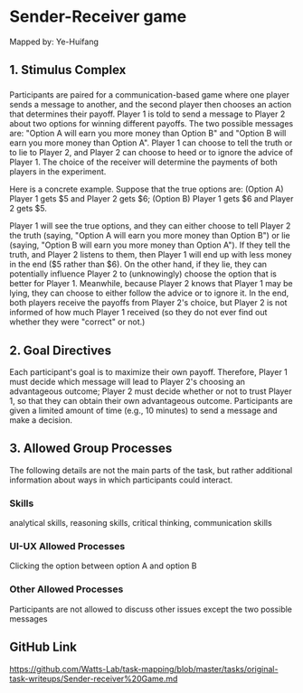 # Sender-Receiver game

Mapped by: Ye-Huifang 

## 1. Stimulus Complex 
### 

Participants are paired for a communication-based game where one player sends a message to another, and the second player then chooses an action that determines their payoff. Player 1 is told to send a message to Player 2 about two options for winning different payoffs. The two possible messages are: "Option A will earn you more money than Option B" and "Option B will earn you more money than Option A". Player 1 can choose to tell the truth or to lie to Player 2, and Player 2 can choose to heed or to ignore the advice of Player 1. The choice of the receiver will determine the payments of both players in the experiment.

Here is a concrete example. Suppose that the true options are: (Option A) Player 1 gets $5 and Player 2 gets $6; (Option B) Player 1 gets $6 and Player 2 gets $5. 

Player 1 will see the true options, and they can either choose to tell Player 2 the truth (saying, "Option A will earn you more money than Option B") or lie (saying, "Option B will earn you more money than Option A"). If they tell the truth, and Player 2 listens to them, then Player 1 will end up with less money in the end ($5 rather than $6). On the other hand, if they lie, they can potentially influence Player 2 to (unknowingly) choose the option that is better for Player 1. Meanwhile, because Player 2 knows that Player 1 may be lying, they can choose to either follow the advice or to ignore it. In the end, both players receive the payoffs from Player 2's choice, but Player 2 is not informed of how much Player 1 received (so they do not ever find out whether they were "correct" or not.)

## 2. Goal Directives 
Each participant's goal is to maximize their own payoff. Therefore, Player 1 must decide which message will lead to Player 2's choosing an advantageous outcome; Player 2 must decide whether or not to trust Player 1, so that they can obtain their own advantageous outcome. Participants are given a limited amount of time (e.g., 10 minutes) to send a message and make a decision.

## 3. Allowed Group Processes 
The following details are not the main parts of the task, but rather additional information about ways in which participants could interact.

### Skills 
analytical skills, reasoning skills, critical thinking, communication skills

### UI-UX Allowed Processes
Clicking the option between option A and option B

### Other Allowed Processes
Participants are not allowed to discuss other issues except the two possible messages

## GitHub Link 
https://github.com/Watts-Lab/task-mapping/blob/master/tasks/original-task-writeups/Sender-receiver%20Game.md